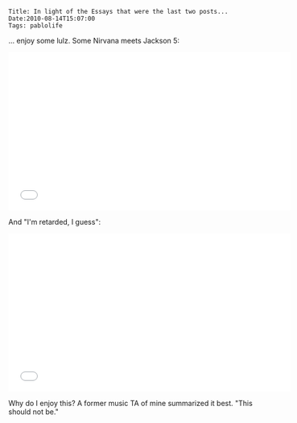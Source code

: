     Title: In light of the Essays that were the last two posts...
    Date:2010-08-14T15:07:00
    Tags: pablolife

... enjoy some lulz.  Some Nirvana meets Jackson 5:

<iframe width="560" height="315" src="//www.youtube.com/embed/JNUTYHJrutw" frameborder="0" allowfullscreen></iframe>

And "I'm retarded, I guess":

<iframe width="560" height="315" src="//www.youtube.com/embed/S7RlSTtXuNk" frameborder="0" allowfullscreen></iframe>

Why do I enjoy this?  A former music TA of mine summarized it best.
"This should not be."
